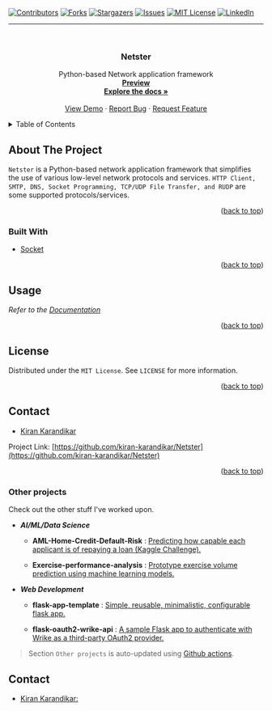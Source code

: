 <div id="top"></div>

[![Contributors][contributors-shield]][contributors-url]
[![Forks][forks-shield]][forks-url]
[![Stargazers][stars-shield]][stars-url]
[![Issues][issues-shield]][issues-url]
[![MIT License][license-shield]][license-url]
[![LinkedIn][linkedin-shield]][linkedin-url]

[contributors-shield]: https://img.shields.io/github/contributors/kiran-karandikar/Netster?style=for-the-badge
[contributors-url]: https://github.com/Kiran-Karandikar/Netster/graphs/contributors
[forks-shield]: https://img.shields.io/github/forks/Kiran-Karandikar/Netster?style=for-the-badge
[forks-url]: https://github.com/Kiran-Karandikar/Netster/network
[stars-shield]: https://img.shields.io/github/stars/Kiran-Karandikar/Netster?style=for-the-badge
[stars-url]: https://github.com/Kiran-Karandikar/Netster/stargazers
[issues-shield]: https://img.shields.io/github/issues/Kiran-Karandikar/Netster?style=for-the-badge
[issues-url]: https://github.com/Kiran-Karandikar/Netster/issues
[license-shield]: https://img.shields.io/github/license/Kiran-Karandikar/Netster?style=for-the-badge
[license-url]: https://github.com/Kiran-Karandikar/Netster/blob/master/LICENSE
[linkedin-shield]: https://img.shields.io/badge/-LinkedIn-black.svg?style=for-the-badge&logo=linkedin&colorB=555
[linkedin-url]: https://linkedin.com/in/kiran-karandikar

---

<!-- PROJECT LOGO -->
<br />
<div align="center">
<h3 align="center">Netster</h3>
  <p align="center">
    Python-based Network application framework    
    <br />    
    <a href="https://kiran-karandikar.github.io/Netster"><strong>Preview</strong></a>
    <br />
    <a href="https://github.com/kiran-karandikar/Netster"><strong>Explore the docs »</strong></a>
    <br />
    <br />
    <a href="https://github.com/kiran-karandikar/Netster">View Demo</a>
    ·
    <a href="https://github.com/kiran-karandikar/Netster/issues">Report Bug</a>
    ·
    <a href="https://github.com/kiran-karandikar/Netster/issues">Request Feature</a>
  </p>
</div>

<!-- BADGES.MD Finish -->
<!-- BADGES.MD Finish -->



<!-- TABLE OF CONTENTS -->
<details>
  <summary>Table of Contents</summary>
  <ol>
    <li>
      <a href="#about-the-project">About The Project</a>
      <ul>
        <li><a href="#built-with">Built With</a></li>
      </ul>
    </li>
    <li>
      <a href="#getting-started">Getting Started</a>
      <ul>
        <li><a href="#prerequisites">Prerequisites</a></li>
        <li><a href="#installation">Installation</a></li>
      </ul>
    </li>
    <li><a href="#usage">Usage</a></li>
    <!-- <li><a href="#roadmap">Roadmap</a></li> -->
    <li><a href="#license">License</a></li>
    <li><a href="#contact">Contact</a></li>
    <li><a href="#acknowledgments">Acknowledgments</a></li>
  </ol>
</details>

<!-- ABOUT THE PROJECT -->

## About The Project

<!-- [![Product Name Screen Shot][product-screenshot]](https://example.com) -->

`Netster` is a Python-based network application framework that simplifies the
use
of various low-level network protocols and
services. `HTTP Client, SMTP, DNS, Socket Programming, TCP/UDP File Transfer,
and RUDP` are some supported protocols/services.

<p align="right">(<a href="#top">back to top</a>)</p>

### Built With

* [Socket](https://docs.python.org/3/library/socket.html)

<p align="right">(<a href="#top">back to top</a>)</p>

<!-- USAGE EXAMPLES -->

## Usage

_Refer to
the [Documentation](https://github.com/Kiran-Karandikar/Netster/wiki/Netster)_

<p align="right">(<a href="#top">back to top</a>)</p>


<!-- LICENSE -->

## License

Distributed under the `MIT License`. See `LICENSE` for more information.

<p align="right">(<a href="#top">back to top</a>)</p>


<!-- MARKDOWN LINKS & IMAGES -->

<!-- CONTACT -->

## Contact

- [Kiran Karandikar](mailto:khkarandikar@gmail.com)

Project
Link: [https://github.com/kiran-karandikar/Netster](https://github.com/kiran-karandikar/Netster)

<p align="right">(<a href="#top">back to top</a>)</p>





### Other projects

Check out the other stuff I've worked upon.

- **_AI/ML/Data Science_**

  - **AML-Home-Credit-Default-Risk** : [Predicting how capable each applicant is of repaying a loan \(Kaggle Challenge\).](https://github.com/Kiran-Karandikar/AML-Home-Credit-Default-Risk)

  - **Exercise-performance-analysis** : [Prototype exercise volume prediction using machine learning models.](https://github.com/Kiran-Karandikar/Exercise-performance-analysis)

- **_Web Development_**

  - **flask-app-template** : [Simple, reusable, minimalistic, configurable flask app.](https://github.com/Kiran-Karandikar/flask-app-template)

  - **flask-oauth2-wrike-api** : [A sample Flask app to authenticate with Wrike as a third-party OAuth2 provider.](https://github.com/Kiran-Karandikar/flask-oauth2-wrike-api)

> Section `Other projects` is auto-updated using [Github actions](https://github.com/features/actions).

<!-- CONTACT -->

## Contact

- [Kiran Karandikar:](mailto:connect.funnel.github@kirankarandikar.com)

